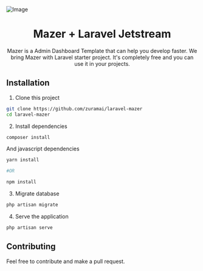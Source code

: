 ![Image](https://raw.githubusercontent.com/zuramai/laravel-mazer/main/screenshot.png)
<h1 align="center">Mazer + Laravel Jetstream</h1>
<p align="center">Mazer is a Admin Dashboard Template that can help you develop faster. We bring Mazer with Laravel starter project. It's completely free and you can use it in your projects.</p>

## Installation
1. Clone this project
```bash
git clone https://github.com/zuramai/laravel-mazer
cd laravel-mazer
```
2. Install dependencies
```bash
composer install
```
And javascript dependencies
```bash
yarn install

#OR

npm install
```

3. Migrate database
```bash
php artisan migrate
```

4. Serve the application
```bash
php artisan serve
```

## Contributing
Feel free to contribute and make a pull request.
